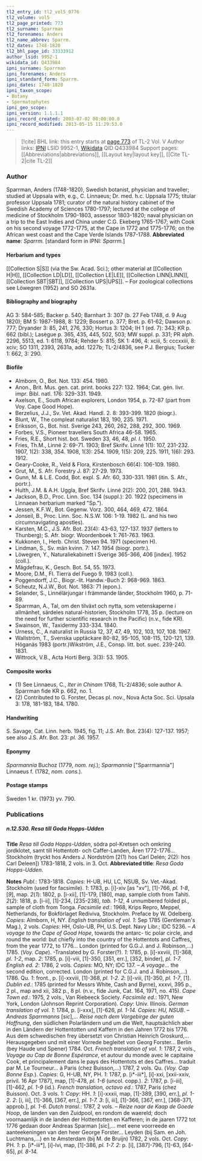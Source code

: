 ```yaml
---
tl2_entry_id: tl2_vol5_0776
tl2_volume: vol5
tl2_page_printed: 773
tl2_surname: Sparrman
tl2_forenames: Anders
tl2_name_abbrev: Sparrm.
tl2_dates: 1748-1820
tl2_bhl_page_id: 33333912
author_lsid: 9952-1
wikidata_id: Q433984
ipni_surname: Sparrman
ipni_forenames: Anders
ipni_standard_form: Sparrm.
ipni_dates: 1748-1820
ipni_taxon_scope: 
- Botany
- Spermatophytes
ipni_geo_scope: 
ipni_version: 1.1.1.1
ipni_record_created: 2003-07-02 00:00:00.0
ipni_record_modified: 2013-05-15 11:29:53.0
---
```


> [!cite] BHL link: this entry starts at [page 773](https://www.biodiversitylibrary.org/page/33333912) of TL-2 Vol. V
> Author links: [IPNI](https://www.ipni.org/a/9952-1) LSID 9952-1, [Wikidata](https://www.wikidata.org/wiki/Q433984) QID Q433984
> Support pages: [[Abbreviations|abbreviations]], [[Layout key|layout key]], [[Cite TL-2|cite TL-2]]

### Author

Sparrman, Anders (1748-1820), Swedish botanist, physician and traveller; studied at Uppsala with, e.g., C. Linnaeus; Dr. med. h.c. Uppsala 1775; titular professor Uppsala 1781; curator of the natural history cabinet of the Swedish Academy of Sciences 1780-1797; lectured at the college of medicine of Stockholm 1790-1803, assessor 1803-1820; naval physician on a trip to the East Indies and China under C.G. Ekeberg 1765-1767; with Cook on his second voyage 1772-1775, at the Cape in 1772 and 1775-1776; on the African west coast and the Cape Verde Islands 1787-1788. 
**Abbreviated name**: *Sparrm.* \[standard form in IPNI: *Sparrm.*\]

#### Herbarium and types

[[Collection S|S]] (via the Sw. Acad. Sci.); other material at [[Collection H|H]], [[Collection LD|LD]], [[Collection LE|LE]], [[Collection LINN|LINN]], [[Collection SBT|SBT]], [[Collection UPS|UPS]]. – For zoological collections see Löwegren (1952) and SO 2631a.

#### Bibliography and biography

AG 3: 584-585; Backer p. 540; Barnhart 3: 307 (b. 27 Feb 1748, d. 9 Aug 1820); BM 5: 1987-1988, 8: 1229; Bossert p. 377; Bret. p. 61-62; Dawson p. 777; Dryander 3: 85, 241, 276, 330; Hortus 3: 1204; IH 1 (ed. 7): 343; KR p. 662 (bibl.); Lasègue p. 365, 435, 445, 502, 503; MW suppl. p. 331; PR alph. 2296, 5513, ed. 1: 6118, 9784; Rehder 5: 815; SK 1: 496, 4: xciii, 5: cccxxiii, 8: xciv; SO 1311, 2393, 2631a, add. 1227b; TL-2/4836, see P.J. Bergius; Tucker 1: 662, 3: 290.

#### Biofile

- Almborn, O., Bot. Not. 133: 454. 1980.
- Anon., Brit. Mus. gen. cat. print. books 227: 132. 1964; Cat. gén. livr. impr. Bibl. natl. 176: 329-331. 1949.
- Axelson, E., South African explorers, London 1954, p. 72-87 (part from Voy. Cape Good Hope).
- Berzelius, J.J., Sv. Vet. Akad. Handl. 2. 8: 393-399. 1820 (biogr.).
- Blunt, W., The compleat naturalist 183, 190, 235. 1971.
- Eriksson, G., Bot. hist. Sverige 243, 260, 262, 288, 292, 300. 1969.
- Forbes, V.S., Pioneer travellers South Africa 46-58. 1965.
- Fries, R.E., Short hist. bot. Sweden 33, 46, 48, *pl. I.* 1950.
- Fries, Th.M., Linné 2: 69-71. 1903; Bref Skrifv. Linné 1(1): 107, 231-232. 1907, 1(2): 338, 354. 1908, 1(3): 254. 1909, 1(5): 209, 225. 1911, 1(6): 293. 1912.
- Geary-Cooke, R., Veld & Flora, Kirstenbosch 66(4): 106-109. 1980.
- Grut, M., S. Afr. Forestry J. 87: 27-29. 1973.
- Gunn, M. & L.E. Codd, Bot. expl. S. Afr. 60, 330-331. 1981 (itin. S. Afr., portr.).
- Hulth, J.M. & A.H. Uggla, Bref Skrifv. Linné 2(2): 200, 201, 288. 1943.
- Jackson, B.D., Proc. Linn. Soc. 134 (suppl.): 20. 1922 (specimens in Linnaean herbarium marked "Sp.").
- Jessen, K.F.W., Bot. Gegenw. Vorz. 300, 464, 469, 472. 1864.
- Jonseil, B., Proc. Linn. Soc. N.S.W. 106: 1-19. 1982 (L. and his two circumnavigating apostles).
- Karsten, M.C., J.S. Afr. Bot. 23(4): 43-63, 127-137. 1937 (letters to Thunberg); S. Afr. biogr. Woordenboek 1: 761-763. 1963.
- Kukkonen, I., Herb. Christ. Steven 94. 1971 (specimen H).
- Lindman, S., Sv. män kvinn. 7: 147. 1954 (biogr. portr.).
- Löwegren, Y., Naturaliekabinett i Sverige 365-366, 406 \[index\]. 1952 (coll.).
- Mägdefrau, K., Gesch. Bot. 54, 55. 1973.
- Moore, D.M., Fl. Tierra del Fuego 9. 1983 (coll.).
- Poggendorff, J.C., Biogr.-lit. Handw.-Buch 2: 968-969. 1863.
- Scheutz, N.J.W., Bot. Not. 1863: 71 (epon.).
- Selander, S., Linnélärjungar i främmande länder, Stockholm 1960, p. 71-89.
- Sparrman, A., Tal, om den tilväxt och nytta, som vetenskaperne i allmänhet, särdeles natural-historien, Stockholm 1778, 35 p. (lecture on the need for further scientific research in the Pacific) (n.v., fide KR).
- Swainson, W., Taxidermy 333-334. 1840.
- Urness, C., A naturalist in Russia 12, 37, 47, 49, 102, 103, 107, 108. 1967.
- Wallström, T., Svenska upptäckare 80-82, 95-105, 108-115, 120-121, 139. Höganäs 1983 (portr.)Wikström, J.E., Consp. litt. bot. suec. 239-240. 1831.
- Wittrock, V.B., Acta Horti Berg. 3(3): 53. 1905.

#### Composite works

- (1) See Linnaeus, C., *Iter in Chinam* 1768, TL-2/4836; sole author A. Sparrman fide KR p. 662, no. 1.
- (2) Contributed to G. Forster, Decas pl. nov., Nova Acta Soc. Sci. Upsala 3: 178, 181-183, 184. 1780.

#### Handwriting

S. Savage, Cat. Linn. herb. 1945, fig. 11; J.S. Afr. Bot. 23(4): 127-137. 1957; see also J.S. Afr. Bot. 23: *pl. 36.* 1957.

#### Eponymy

*Sparmannia* Buchoz (1779, *nom. rej.*); *Sparmannia* \["Sparrmannia"\] Linnaeus f. (1782, *nom. cons.*).

#### Postage stamps

Sweden 1 kr. (1973) yv. 790.

### Publications

##### n.12.530. Resa till Goda Hopps-Udden

**Title**
*Resa till Goda Hopps-Udden*, södra pol-Kretsen och omkring jordklotet, samt till Hottentott- och Caffer-Landen, Åren 1772-1776... Stockholm (tryckt hos Anders J. Nordström \[2(1) hos Carl Delén; 2(2): hos Carl Deleen\]) 1783-1818, 2 vols. in 3. Oct.
**Abbreviated title**: *Resa Goda Hopps-Udden*.

**Notes**
*Publ*.: 1783-1818. *Copies*: H-UB, HU, LC, NSUB, Sv. Vet.-Akad. Stockholm (used for facsimile).
*1*: 1783, p. \[i\]-xiv \[as "xv"\], \[1\]-766, *pl. 1-8*, \[*9*\], map.
*2*(*1*): 1802, p. \[i-xii\], \[1\]-179, \[180\], map, sample cloth from Tahiti.
*2*(*2*): 1818, p. \[i-ii\], \[1\]-234, \[235-238\], *tab. 1-12*, 4 unnumbered folded pl., sample of cloth from Tonga.
*Facsimile ed*.: 1968, Krips Repro, Meppel, Netherlands, for Bokförlaget Rediviva, Stockholm. Preface by W. Odelberg. *Copies*: Almborn, H, NY.
*English translation of vol. 1*: Sep 1785 (Gentleman's Mag.), 2 vols. *Copies*: HH, Oslo-UB, PH, U.S. Dept. Navy Libr.; IDC 5236. – *A voyage to the Cape of Good Hope*, towards the antarc- tic polar circle, and round the world: but chiefly into the country of the Hottentots and Caffres, from the year 1772, to 1776... London (printed for G.G.J. and J. Robinson,...) 1785. (*Voy. Cape*). -Translated by G. Forster(?).
*1*: 1785, p. \[i\]-xxviii, \[1\]-368, *pl. 1-2*, map.
*2*: 1785, p. \[i\]-viii, \[1\]-350, \[351, err.\], \[352, binder\], *pl. 1-7.*
*English ed. 2*: 1786, 2 vols. *Copies*: MO, NY; IDC 137. – *A voyage*... the second edition, corrected. London (printed for C.G.J. and J. Robinson,...) 1786. Qu.
*1*: front., p. \[i\]-xxviii, \[1\]-368, *pl. 1-2.*
*2*: \[i\]-viii, \[1\]-350, *pl. 1-7*, \[1\].
*Dublin ed*.: 1785 (printed for Messrs White, Cash and Byrne), xxxvi, 395 p., 2 pl., map and xii, 382 p., 8 pl. (n.v., fide Junk, Cat. 164, 1971, no. 415).
*Cape Town ed*.: 1975, 2 vols., Van Riebeeck Society.
*Facsimile ed*.: 1971, New York, London (Johnson Reprint Corporation). *Copy*: Univ. Illinois.
*German translation of vol. 1*: 1784, p. \[i-xxx\], \[1\]-626, *pl. 1-14. Copies*: *HU, NSUB*. – *Andreas Sparrmanns* \[*sic*\],... *Reise nach dem Vorgebirge der guten Hoffnung*, den südlichen Polarländern und um die Welt, hauptsächlich aber in den Ländern der Hottentotten und Kaffern in den Jahren 1772 bis 1776. Aus dem schwedischen frey übersetzt von Christian Heinrich Groskurd,... Herausgegeben und mit einer Vorrede begleitet von Georg Forster... Berlin (bey Haude und Spener) 1784. Oct.
*French translation of vol. 1*: 1787, 2 vols., *Voyage au Cap de Bonne Espérance*, et autour du monde avec le capitaine Cook, et principalement dans le pays des Hottentots et des Caffres... traduit par M. Le Tourneur... à Paris (chez Buisson,...) 1787, 2 vols. Qu. (*Voy. Cap Bonne Esp.*). *Copies*: G, H-UB, NY, PH.
*1*: 1787, p. \[i\*-iii\*\], \[i\]-xxi, \[xxii-xxiv, privil. 16 Apr 1787\], map, \[1\]-478, *pl. 1-6* (uncol. copp.).
*2*: 1787, p. \[i-iii\], \[1\]-462, *pl. 1-9* (id.).
*French translation, octavo ed*.: 1787, Paris (chez Buisson). Oct. 3 vols. 1: *Copy*: HH.
*1*: \[i\]-xxxii, map, \[1\]-389, \[390, err.\], *pl. 1-2.*
*2*: \[i, iii\], \[1\]-366, \[367, err.\], *pl. 1-7.*
*3*: \[i, iii\], \[1\]-366, \[367, err.\], \[368-371, approb.\], *pl. 1-6.*
*Dutch transl*.: 1787, 2 vols. – *Reize naar de Kaap de Goede Hoop*, de landen van den Zuidpool, en rondom de waereld; doch voornaamlijk in de landen der Hottentotten en Kafferen; in de jaaren 1772 tot 1776 gedaan door Andreas Sparman \[sic\],... met eene voorreede en aanteekeningen van den heer George Forster... Leyden (bij Sam. en Joh. Luchtmans,...) en te Amsterdam (bij M. de Bruijn) 1782, 2 vols. Oct. *Copy*: PH.
*1*: p. \[i\*-iii\*\], \[i\]-lvi, map, \[1\]-386, *pl. 1-7.*
*2*: p. \[i\], \[387\]-796, \[1\]-63, \[64-65\], *pl. 8-14.*

